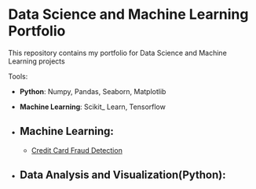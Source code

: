 # Data Science and Machine Learning Portfolio 
   This repository contains my portfolio for Data Science and Machine Learning projects
  
   Tools:
   
   - __Python__: Numpy, Pandas, Seaborn, Matplotlib
   
   - __Machine Learning__: Scikit_ Learn, Tensorflow 
   
   
* ## Machine Learning:
    * [Credit Card Fraud Detection](https://github.com/spregler/Data-Science-Machine-Learning/tree/master/Credit%20Card%20Fraud)
   
* ## Data Analysis and Visualization(Python):
